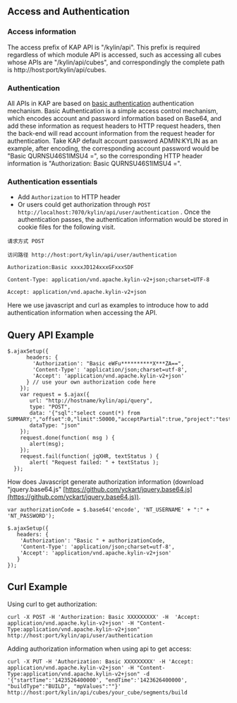 ## Access and Authentication

### Access information
The access prefix of KAP API is "/kylin/api". This prefix is required regardless of which module API is accessed,  such as accessing all cubes whose APIs are "/kylin/api/cubes", and correspondingly the complete path is http://host:port/kylin/api/cubes.


### Authentication
All APIs in KAP are based on [basic authentication](http://en.wikipedia.org/wiki/Basic_access_authentication) authentication mechanism. Basic Authentication is a simple access control mechanism, which encodes account and password information based on Base64, and add these information as request headers to HTTP request headers, then the back-end will read account information from the request header for authentication. Take KAP default account password ADMIN:KYLIN as an example, after encoding, the corresponding account password would be "Basic QURNSU46S1lMSU4 =", so the corresponding HTTP header information is "Authorization: Basic QURNSU46S1lMSU4 =". 

### Authentication essentials
* Add `Authorization` to HTTP header
* Or users could get authorization through `POST http://localhost:7070/kylin/api/user/authentication` . Once the authentication passes, the authentication information would be stored in cookie files for the following visit. 

`请求方式 POST`

`访问路径 http://host:port/kylin/api/user/authentication `

`Authorization:Basic xxxxJD124xxxGFxxxSDF`

`Content-Type: application/vnd.apache.kylin-v2+json;charset=UTF-8`

`Accept: application/vnd.apache.kylin-v2+json`

Here we use javascript and curl as examples to introduce how to add authentication information when accessing the API. 

## Query API Example
```
$.ajaxSetup({
      headers: { 
        'Authorization': "Basic eWFu**********X***ZA==",
        'Content-Type': 'application/json;charset=utf-8',
        'Accept': 'application/vnd.apache.kylin-v2+json'
      } // use your own authorization code here
    });
    var request = $.ajax({
       url: "http://hostname/kylin/api/query",
       type: "POST",
       data: '{"sql":"select count(*) from SUMMARY;","offset":0,"limit":50000,"acceptPartial":true,"project":"test"}',
       dataType: "json"
    });
    request.done(function( msg ) {
       alert(msg);
    }); 
    request.fail(function( jqXHR, textStatus ) {
       alert( "Request failed: " + textStatus );
  });
```

How does Javascript generate authorization information (download "jquery.base64.js" [https://github.com/yckart/jquery.base64.js](https://github.com/yckart/jquery.base64.js)).

```
var authorizationCode = $.base64('encode', 'NT_USERNAME' + ":" + 'NT_PASSWORD');
 
$.ajaxSetup({
   headers: { 
    'Authorization': "Basic " + authorizationCode, 
    'Content-Type': 'application/json;charset=utf-8',
    'Accept': 'application/vnd.apache.kylin-v2+json'
   }
});
```

## Curl Example

Using curl to get authorization:

```
curl -X POST -H 'Authorization: Basic XXXXXXXXX' -H  'Accept: application/vnd.apache.kylin-v2+json' -H "Content-Type:application/vnd.apache.kylin-v2+json" http://host:port/kylin/api/user/authentication
```

Adding authorization information when using api to get access:

```
curl -X PUT -H 'Authorization: Basic XXXXXXXXX' -H 'Accept: application/vnd.apache.kylin-v2+json' -H "Content-Type:application/vnd.apache.kylin-v2+json" -d '{"startTime":'1423526400000', "endTime":'1423626400000', "buildType":"BUILD", "mpValues":""}' http://host:port/kylin/api/cubes/your_cube/segments/build
```

